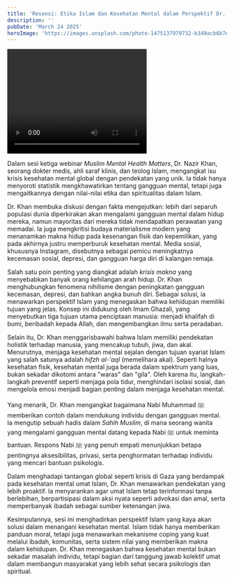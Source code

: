 ```yaml
---
title: 'Resensi: Etika Islam dan Kesehatan Mental dalam Perspektif Dr. Nazir Khan'
description: ''
pubDate: 'March 24 2025'
heroImage: 'https://images.unsplash.com/photo-1475137979732-b349acb6b7e3?q=80&w=2070&auto=format&fit=crop&ixlib=rb-4.0.3&ixid=M3wxMjA3fDB8MHxwaG90by1wYWdlfHx8fGVufDB8fHx8fA%3D%3D'
---
```



<video src="https://youtu.be/zWQmU-vX9PQ?list=TLGGRtIsYwyikVsyNDAzMjAyNQ" width="320" height="240" controls></video>

  
Dalam sesi ketiga webinar *Muslim Mental Health Matters*, Dr. Nazir Khan, seorang dokter medis, ahli saraf klinis, dan teolog Islam, mengangkat isu krisis kesehatan mental global dengan pendekatan yang unik. Ia tidak hanya menyoroti statistik mengkhawatirkan tentang gangguan mental, tetapi juga mengaitkannya dengan nilai-nilai etika dan spiritualitas dalam Islam.  

Dr. Khan membuka diskusi dengan fakta mengejutkan: lebih dari separuh populasi dunia diperkirakan akan mengalami gangguan mental dalam hidup mereka, namun mayoritas dari mereka tidak mendapatkan perawatan yang memadai. Ia juga mengkritisi budaya materialisme modern yang menanamkan makna hidup pada kesenangan fisik dan kepemilikan, yang pada akhirnya justru memperburuk kesehatan mental. Media sosial, khususnya Instagram, disebutnya sebagai pemicu meningkatnya kecemasan sosial, depresi, dan gangguan harga diri di kalangan remaja.  

Salah satu poin penting yang diangkat adalah *krisis makna* yang menyebabkan banyak orang kehilangan arah hidup. Dr. Khan menghubungkan fenomena nihilisme dengan peningkatan gangguan kecemasan, depresi, dan bahkan angka bunuh diri. Sebagai solusi, ia menawarkan perspektif Islam yang menegaskan bahwa kehidupan memiliki tujuan yang jelas. Konsep ini didukung oleh Imam Ghazali, yang menyebutkan tiga tujuan utama penciptaan manusia: menjadi khalifah di bumi, beribadah kepada Allah, dan mengembangkan ilmu serta peradaban.  

Selain itu, Dr. Khan menggarisbawahi bahwa Islam memiliki pendekatan holistik terhadap manusia, yang mencakup tubuh, jiwa, dan akal. Menurutnya, menjaga kesehatan mental sejalan dengan tujuan syariat Islam yang salah satunya adalah *hifzh al-'aql* (memelihara akal). Seperti halnya kesehatan fisik, kesehatan mental juga berada dalam spektrum yang luas, bukan sekadar dikotomi antara "waras" dan "gila". Oleh karena itu, langkah-langkah preventif seperti menjaga pola tidur, menghindari isolasi sosial, dan mengelola emosi menjadi bagian penting dalam menjaga kesehatan mental.  

Yang menarik, Dr. Khan mengangkat bagaimana Nabi Muhammad ﷺ memberikan contoh dalam mendukung individu dengan gangguan mental. Ia mengutip sebuah hadis dalam *Sahih Muslim*, di mana seorang wanita yang mengalami gangguan mental datang kepada Nabi ﷺ untuk meminta bantuan. Respons Nabi ﷺ yang penuh empati menunjukkan betapa pentingnya aksesibilitas, privasi, serta penghormatan terhadap individu yang mencari bantuan psikologis.  

Dalam menghadapi tantangan global seperti krisis di Gaza yang berdampak pada kesehatan mental umat Islam, Dr. Khan menawarkan pendekatan yang lebih proaktif. Ia menyarankan agar umat Islam tetap terinformasi tanpa berlebihan, berpartisipasi dalam aksi nyata seperti advokasi dan amal, serta memperbanyak ibadah sebagai sumber ketenangan jiwa.  

Kesimpulannya, sesi ini menghadirkan perspektif Islam yang kaya akan solusi dalam menangani kesehatan mental. Islam tidak hanya memberikan panduan moral, tetapi juga menawarkan mekanisme coping yang kuat melalui ibadah, komunitas, serta sistem nilai yang memberikan makna dalam kehidupan. Dr. Khan menegaskan bahwa kesehatan mental bukan sekadar masalah individu, tetapi bagian dari tanggung jawab kolektif umat dalam membangun masyarakat yang lebih sehat secara psikologis dan spiritual.